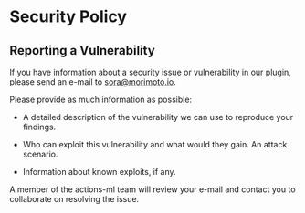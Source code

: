 # Security Policy

## Reporting a Vulnerability

If you have information about a security issue or vulnerability in our plugin,
please send an e-mail to <sora@morimoto.io>.

Please provide as much information as possible:

- A detailed description of the vulnerability we can use to reproduce your
  findings.

- Who can exploit this vulnerability and what would they gain. An attack
  scenario.

- Information about known exploits, if any.

A member of the actions-ml team will review your e-mail and contact you to
collaborate on resolving the issue.
